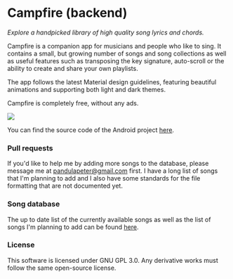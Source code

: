 # Campfire (backend)
*Explore a handpicked library of high quality song lyrics and chords.*

Campfire is a companion app for musicians and people who like to sing. It contains a small, but growing number of songs and song collections as well as useful features such as transposing the key signature, auto-scroll or the ability to create and share your own playlists.

The app follows the latest Material design guidelines, featuring beautiful animations and supporting both light and dark themes. 

Campfire is completely free, without any ads.

[<img src="https://play.google.com/intl/en_us/badges/images/badge_new.png" />](https://play.google.com/store/apps/details?id=com.pandulapeter.campfire)

You can find the source code of the Android project [here](https://github.com/pandulapeter/campfire-android).

### Pull requests
If you'd like to help me by adding more songs to the database, please message me at <pandulapeter@gmail.com> first. I have a long list of songs that I'm planning to add and I also have some standards for the file formatting that are not documented yet.

### Song database
The up to date list of the currently available songs as well as the list of songs I'm planning to add can be found [here](https://docs.google.com/spreadsheets/d/1TuU7kXPAdjf3k0r7BAyTJKuhBf4p_4Pu7ynwy4Skffk/edit?usp=sharing).

### License
This software is licensed under GNU GPL 3.0. Any derivative works must follow the same open-source license. 